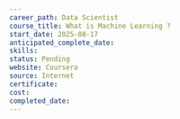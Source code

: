 ```yaml
---
career_path: Data Scientist
course_title: What is Machine Learning ?
start_date: 2025-08-17
anticipated_complete_date: 
skills: 
status: Pending
website: Coursera
source: Internet
certificate: 
cost: 
completed_date:
---
```

